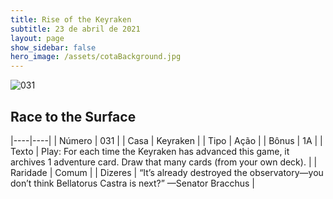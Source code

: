 ```yaml
---
title: Rise of the Keyraken
subtitle: 23 de abril de 2021
layout: page
show_sidebar: false
hero_image: /assets/cotaBackground.jpg
---
```


![031](https://cards-keyforge.s3.eu-north-1.amazonaws.com/media/en/rotk/031.png)

## Race to the Surface

|----|----|
| Número | 031 |
| Casa | Keyraken |
| Tipo | Ação |
| Bônus | 1A |
| Texto | Play: For each time the Keyraken  has advanced this game, it archives 1  adventure card. Draw that many cards  (from your own deck). |
| Raridade | Comum |
| Dizeres | “It’s already destroyed the observatory—you don’t  think Bellatorus Castra is next?” —Senator Bracchus |
